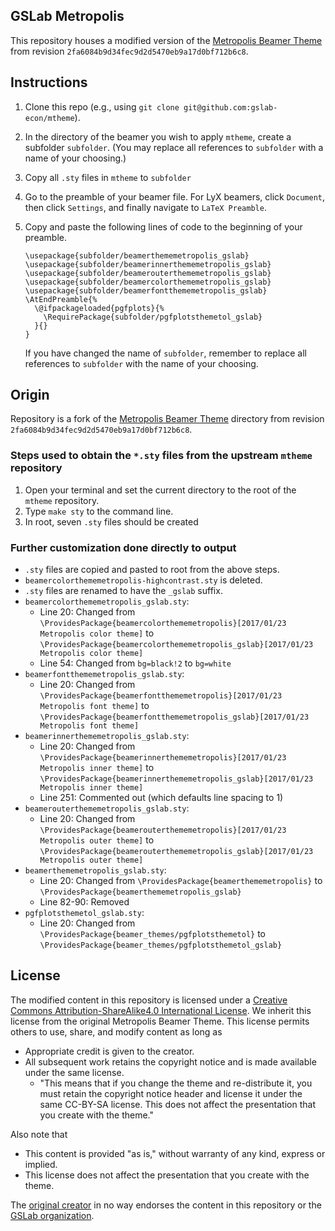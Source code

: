 ## GSLab Metropolis

This repository houses a modified version of the [Metropolis Beamer Theme](https://github.com/matze/mtheme) from revision `2fa6084b9d34fec9d2d5470eb9a17d0bf712b6c8`.

## Instructions 
1. Clone this repo (e.g., using `git clone git@github.com:gslab-econ/mtheme`).

2. In the directory of the beamer you wish to apply `mtheme`, create a subfolder `subfolder`. (You may replace all references to `subfolder` with a name of your choosing.)

3. Copy all `.sty` files in `mtheme` to `subfolder`

4. Go to the preamble of your beamer file. For LyX beamers, click `Document`, then click `Settings`, and finally navigate to `LaTeX Preamble`.

5. Copy and paste the following lines of code to the beginning of your preamble.

   ```
   \usepackage{subfolder/beamerthememetropolis_gslab}
   \usepackage{subfolder/beamerinnerthememetropolis_gslab}
   \usepackage{subfolder/beamerouterthememetropolis_gslab}
   \usepackage{subfolder/beamercolorthememetropolis_gslab}
   \usepackage{subfolder/beamerfontthememetropolis_gslab}
   \AtEndPreamble{%
     \@ifpackageloaded{pgfplots}{%
       \RequirePackage{subfolder/pgfplotsthemetol_gslab}
     }{}
   }
   ```

   If you have changed the name of `subfolder`, remember to replace all references to `subfolder` with the name of your choosing.


## Origin

Repository is a fork of the [Metropolis Beamer Theme](https://github.com/matze/mtheme) directory from revision `2fa6084b9d34fec9d2d5470eb9a17d0bf712b6c8`.

### Steps used to obtain the `*.sty` files from the upstream `mtheme` repository

1. Open your terminal and set the current directory to the root of the `mtheme` repository.
2. Type `make sty` to the command line.
3. In root, seven `.sty` files should be created 

### Further customization done directly to output

- `.sty` files are copied and pasted to root from the above steps.
- `beamercolorthememetropolis-highcontrast.sty` is deleted.
- `.sty` files are renamed to have the `_gslab` suffix.
- `beamercolorthememetropolis_gslab.sty`:
    - Line 20: Changed from `\ProvidesPackage{beamercolorthememetropolis}[2017/01/23 Metropolis color theme]` to `\ProvidesPackage{beamercolorthememetropolis_gslab}[2017/01/23 Metropolis color theme]`
    - Line 54: Changed from `bg=black!2` to `bg=white`
- `beamerfontthememetropolis_gslab.sty`:
    - Line 20: Changed from `\ProvidesPackage{beamerfontthememetropolis}[2017/01/23 Metropolis font theme]` to `\ProvidesPackage{beamerfontthememetropolis_gslab}[2017/01/23 Metropolis font theme]`
- `beamerinnerthememetropolis_gslab.sty`:
    - Line 20: Changed from `\ProvidesPackage{beamerinnerthememetropolis}[2017/01/23 Metropolis inner theme]` to `\ProvidesPackage{beamerinnerthememetropolis_gslab}[2017/01/23 Metropolis inner theme]`
    - Line 251: Commented out (which defaults line spacing to 1)
- `beamerouterthememetropolis_gslab.sty`:
    - Line 20: Changed from `\ProvidesPackage{beamerouterthememetropolis}[2017/01/23 Metropolis outer theme]` to `\ProvidesPackage{beamerouterthememetropolis_gslab}[2017/01/23 Metropolis outer theme]`
- `beamerthememetropolis_gslab.sty`:
    - Line 20: Changed from `\ProvidesPackage{beamerthememetropolis}` to `\ProvidesPackage{beamerthememetropolis_gslab}`
    - Line 82-90: Removed
- `pgfplotsthemetol_gslab.sty`:
    - Line 20: Changed from `\ProvidesPackage{beamer_themes/pgfplotsthemetol}` to `\ProvidesPackage{beamer_themes/pgfplotsthemetol_gslab}`

## License

The modified content in this repository is licensed under a [Creative Commons Attribution-ShareAlike4.0 International License](http://creativecommons.org/licenses/by-sa/4.0/). We inherit this license from the original Metropolis Beamer Theme. This license permits others to use, share, and modify content as long as 

  *  Appropriate credit is given to the creator.
  *  All subsequent work retains the copyright notice and is made available under the same license. 
      * "This means that if you change the theme and re-distribute it, you must retain the copyright notice header and license it under the same CC-BY-SA license. This does not affect the presentation that you create with the theme."

Also note that

  *  This content is provided "as is," without warranty of any kind, express or implied.
  *  This license does not affect the presentation that you create with the theme.

The [original creator](https://github.com/matze/mtheme) in no way endorses the content in this repository or the [GSLab organization](https://github.com/gslab-econ). 
